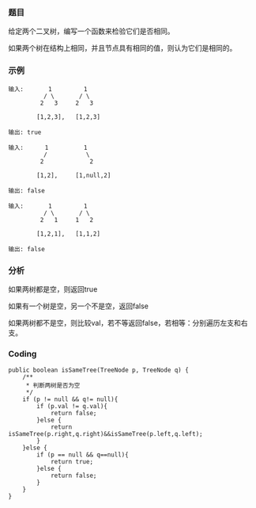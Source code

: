 ### 题目
给定两个二叉树，编写一个函数来检验它们是否相同。

如果两个树在结构上相同，并且节点具有相同的值，则认为它们是相同的。

### 示例
```
输入:       1         1
          / \       / \
         2   3     2   3

        [1,2,3],   [1,2,3]

输出: true
```
```
输入:      1          1
          /           \
         2             2

        [1,2],     [1,null,2]

输出: false
```
```
输入:       1         1
          / \       / \
         2   1     1   2

        [1,2,1],   [1,1,2]

输出: false
```


### 分析
如果两树都是空，则返回true

如果有一个树是空，另一个不是空，返回false

如果两树都不是空，则比较val，若不等返回false，若相等：分别遍历左支和右支。

### Coding
```
public boolean isSameTree(TreeNode p, TreeNode q) {
    /**
     * 判断两树是否为空
     */
    if (p != null && q!= null){
        if (p.val != q.val){
            return false;
        }else {
            return isSameTree(p.right,q.right)&&isSameTree(p.left,q.left);
        }
    }else {
        if (p == null && q==null){
            return true;
        }else {
            return false;
        }
    }
}
```